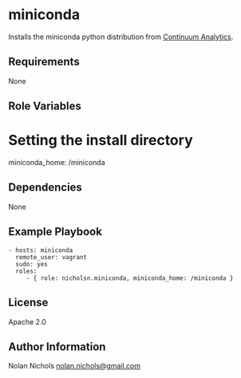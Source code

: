 miniconda
=========

Installs the miniconda python distribution from [Continuum Analytics](http://continuum.io/).

Requirements
------------

None

Role Variables
--------------

# Setting the install directory
miniconda_home: /miniconda

Dependencies
------------

None

Example Playbook
-------------------------

    - hosts: miniconda
      remote_user: vagrant
      sudo: yes
      roles:
         - { role: nicholsn.miniconda, miniconda_home: /miniconda }

License
-------

Apache 2.0

Author Information
------------------

Nolan Nichols <nolan.nichols@gmail.com>
